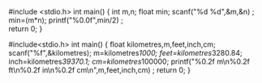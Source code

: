 #include <stdio.h>
int main() 
{
    int m,n; float min;
    scanf("%d %d",&m,&n) ;
    min=(m*n);
    printf("%0.0f",min/2) ;    
    return 0;
}


#include<stdio.h>
int main()
{
    float kilometres,m,feet,inch,cm;
    scanf("%f",&kilometres);
    m=kilometres*1000;
    feet=kilometres*3280.84;
    inch=kilometres*39370.1;
    cm=kilometres*100000;
    printf("%0.2f m\n%0.2f ft\n%0.2f in\n%0.2f cm\n",m,feet,inch,cm) ;
    return 0;
}
